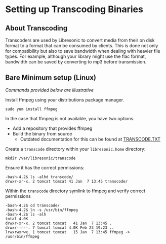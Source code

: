 # Setting up Transcoding Binaries

## About Transcoding
Transcoders are used by Libresonic to convert media from their on disk format
to a format that can be consumed by clients. This is done not only for compatibility
but also to save bandwidth when dealing with heavier file types. For example, although your
library might use the flac format, bandwidth can be saved by converting to mp3 before 
transmission.

## Bare Minimum setup (Linux)

*Commands provided below are illustrative*

Install ffmpeg using your distributions package manager. 

```
sudo yum install ffmpeg
```

In the case that ffmpeg is not available, you have two options.
- Add a repository that provides ffmpeg
- Build the binary from source
  - Outdated documentation for this can be found at [TRANSCODE.TXT](developer/TRANSCODE.TXT)

Create a `transcode` directory within your `libresonic.home` directory:

```
mkdir /var/libresonic/transcode
```

Ensure it has the correct permissions:

```
-bash-4.2$ ls -alhd transcode/
drwxr-xr-x. 2 tomcat tomcat 41 Jan  7 13:45 transcode/
```

Within the `transcode` directory symlink to ffmpeg and verify correct permissions
```
-bash-4.2$ cd transcode/
-bash-4.2$ ln -s /usr/bin/ffmpeg
-bash-4.2$ ls -alh
total 4.0K
drwxr-xr-x. 2 tomcat tomcat   41 Jan  7 13:45 .
drwxr--r--. 7 tomcat tomcat 4.0K Feb 23 19:23 ..
lrwxrwxrwx. 1 tomcat tomcat   15 Jan  7 13:45 ffmpeg -> /usr/bin/ffmpeg
```
